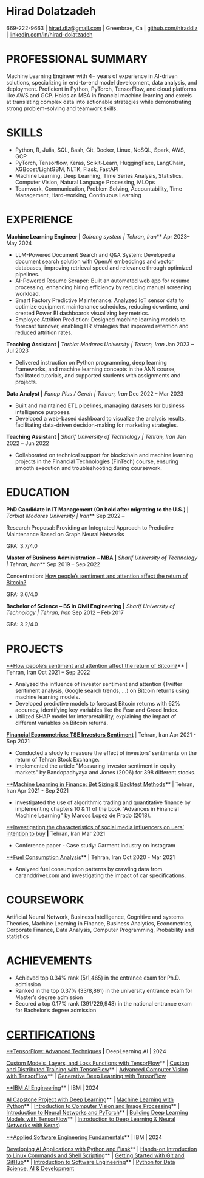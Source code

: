 <!--- ---
 layout: archive
title: "CV"
permalink: /cv/
author_profile: true
redirect_from:
  - /resume
---

# {% include base_path %}

Education
======
* Ph.D in Version Control Theory, GitHub University, 2018 (expected)
* M.S. in Jekyll, GitHub University, 2014
* B.S. in GitHub, GitHub University, 2012

Work experience
======
* Spring 2024: Academic Pages Collaborator
  * Github University
  * Duties includes: Updates and improvements to template
  * Supervisor: The Users

* Fall 2015: Research Assistant
  * Github University
  * Duties included: Merging pull requests
  * Supervisor: Professor Hub

* Summer 2015: Research Assistant
  * Github University
  * Duties included: Tagging issues
  * Supervisor: Professor Git
  
Skills
======
* Skill 1
* Skill 2
  * Sub-skill 2.1
  * Sub-skill 2.2
  * Sub-skill 2.3
* Skill 3

Publications
======
  <ul>{% for post in site.publications reversed %}
    {% include archive-single-cv.html %}
  {% endfor %}</ul>
  
Talks
======
  <ul>{% for post in site.talks reversed %}
    {% include archive-single-talk-cv.html  %}
  {% endfor %}</ul>
  
Teaching
======
  <ul>{% for post in site.teaching reversed %}
    {% include archive-single-cv.html %}
  {% endfor %}</ul>
  
Service and leadership
======
* Currently signed in to 43 different slack teams
--->

**Hirad Dolatzadeh**
======
669-222-9663 |  <hirad.dlz@gmail.com> | Greenbrae, Ca | [github.com/hiraddlz](https://github.com/hiraddlz) | [linkedin.com/in/hirad-dolatzadeh](https://www.linkedin.com/in/hirad-dolatzadeh)

**PROFESSIONAL SUMMARY**
======
Machine Learning Engineer with 4+ years of experience in AI-driven solutions, specializing in end-to-end model development, data analysis, and deployment. Proficient in Python, PyTorch, TensorFlow, and cloud platforms like AWS and GCP. Holds an MBA in financial machine learning and excels at translating complex data into actionable strategies while demonstrating strong problem-solving and teamwork skills.

**SKILLS**
======
- Python, R, Julia, SQL, Bash, Git, Docker, Linux, NoSQL, Spark, AWS, GCP
- PyTorch, Tensorflow, Keras, Scikit-Learn, HuggingFace, LangChain, XGBoost/LightGBM, NLTK, Flask, FastAPI
- Machine Learning, Deep Learning, Time Series Analysis, Statistics, Computer Vision, Natural Language Processing, MLOps
- Teamwork, Communication, Problem Solving, Accountability, Time Management, Hard-working, Continuous Learning

**EXPERIENCE**
======
**Machine Learning Engineer |** *Golrang system | Tehran, Iran***                                                                                       Apr 2023– May 2024

- LLM-Powered Document Search and Q&A System: Developed a document search solution with OpenAI embeddings and vector databases, improving retrieval speed and relevance through optimized pipelines.
- AI-Powered Resume Scraper: Built an automated web app for resume processing, enhancing hiring efficiency by reducing manual screening workload.
- Smart Factory Predictive Maintenance: Analyzed IoT sensor data to optimize equipment maintenance schedules, reducing downtime, and created Power BI dashboards visualizing key metrics.
- Employee Attrition Prediction: Designed machine learning models to forecast turnover, enabling HR strategies that improved retention and reduced attrition rates.

**Teaching Assistant |** *Tarbiat Modares University | Tehran, Iran*                                                                                      Jan 2023 – Jul 2023

- Delivered instruction on Python programming, deep learning frameworks, and machine learning concepts in the ANN course, facilitated tutorials, and supported students with assignments and projects.

**Data Analyst |** *Fanap Plus / Gereh | Tehran, Iran*                                                                                                          Dec 2022 – Mar 2023

- Built and maintained ETL pipelines, managing datasets for business intelligence purposes.
- Developed a web-based dashboard to visualize the analysis results, facilitating data-driven decision-making for marketing strategies.

**Teaching Assistant |** *Sharif University of Technology | Tehran, Iran*                                                                              Jan 2022 – Jun 2022

- Collaborated on technical support for blockchain and machine learning projects in the Financial Technologies (FinTech) course, ensuring smooth execution and troubleshooting during coursework. 

**EDUCATION**
======
**PhD Candidate in IT Management (On hold after migrating to the U.S.) |** *Tarbiat Modares University | Iran***                   Sep 2022 – 

Research Proposal: Providing an Integrated Approach to Predictive Maintenance Based on Graph Neural Networks

GPA: 3.7/4.0

**Master of Business Administration – MBA |** *Sharif University of Technology | Tehran, Iran***                                   Sep 2019 – Sep 2022

Concentration: [How people’s sentiment and attention affect the return of Bitcoin?](https://library.sharif.ir/parvan/resource/501394)

GPA: 3.6/4.0

**Bachelor of Science – BS in Civil Engineering |** *Sharif University of Technology | Tehran, Iran*                              Sep 2012 – Feb 2017

GPA: 3.2/4.0

**PROJECTS**
======
[**How people’s sentiment and attention affect the return of Bitcoin?](https://library.sharif.ir/parvan/resource/501394)** | Tehran, Iran                                                      Oct 2021 – Sep 2022

- Analyzed the influence of investor sentiment and attention (Twitter sentiment analysis, Google search trends, …) on Bitcoin returns using machine learning models.
- Developed predictive models to forecast Bitcoin returns with 62% accuracy, identifying key variables like the Fear and Greed Index.
- Utilized SHAP model for interpretability, explaining the impact of different variables on Bitcoin returns.

[**Financial Econometrics: TSE Investors Sentiment**](https://github.com/hiraddlz/MBA-Projects/tree/master/Financial%20econometrics/TSE%20Inverstors%20sentiments) | Tehran, Iran                                                                                 Apr 2021 - Sep 2021

- Conducted a study to measure the effect of investors’ sentiments on the return of Tehran Stock Exchange.
- Implemented the article "Measuring investor sentiment in equity markets" by Bandopadhyaya and Jones (2006) for 398 different stocks.

[**Machine Learning in Finance: Bet Sizing & Backtest Methods](https://github.com/hiraddlz/MBA-Projects/tree/master/Machine%20learning%20in%20finance)** | Tehran, Iran                                                             Apr 2021 - Sep 2021

- investigated the use of algorithmic trading and quantitative finance by implementing chapters 10 & 11 of the book "Advances in Financial Machine Learning" by Marcos Lopez de Prado (2018).

[**Investigating the characteristics of social media influencers on uers’ intention to buy](https://www.sid.ir/Fa/Seminar/ViewPaper.aspx?ID=96497) **|** Tehran, Iran                                       Mar 2021

- Conference paper - Case study: Garment industry on instagram

[**Fuel Consumption Analysis](https://github.com/hiraddlz/MBA-Projects/tree/master/Business%20analytics)** | Tehran, Iran                                                                                                                     Oct 2020 - Mar 2021

- Analyzed fuel consumption patterns by crawling data from caranddriver.com and investigating the impact of car specifications.

**COURSEWORK**
======
Artificial Neural Network, Business Intelligence, Cognitive and systems Theories, Machine Learning in Finance, Business Analytics, Econometrics, Corporate Finance, Data Analysis, Computer Programming, Probability and statistics

**ACHIEVEMENTS**
======
- Achieved top 0.34% rank (5/1,465) in the entrance exam for Ph.D. admission
- Ranked in the top 0.37% (33/8,861) in the university entrance exam for Master’s degree admission
- Secured a top 0.17% rank (391/229,948) in the national entrance exam for Bachelor’s degree admission

[**CERTIFICATIONS**](https://www.credly.com/users/hirad-dolatzadeh)
======
[**TensorFlow: Advanced Techniques](https://www.coursera.org/account/accomplishments/specialization/WE8BKL81B611) **|** DeepLearning.AI | 2024

[Custom Models, Layers, and Loss Functions with TensorFlow](https://www.coursera.org/account/accomplishments/verify/NV6V7BT9RDY5)** | [Custom and Distributed Training with TensorFlow](https://www.coursera.org/account/accomplishments/verify/9SDCKLOSNRIE)** | [Advanced Computer Vision with TensorFlow](https://www.coursera.org/account/accomplishments/verify/VFCC2SOP4Y0R)** | [Generative Deep Learning with TensorFlow](https://www.coursera.org/account/accomplishments/verify/LKS3XTHC5PMZ)

[**IBM AI Engineering](https://www.coursera.org/account/accomplishments/specialization/T5L0D1SNYDU6)** | IBM | 2024

[AI Capstone Project with Deep Learning](https://www.credly.com/badges/30173fce-a269-4d49-aaf4-ac9c014cabf6/public_url)** | [Machine Learning with Python](https://www.credly.com/badges/0c70c00c-726b-490e-b4ad-ab3b7603edb4/public_url)** | [Introduction to Computer Vision and Image Processing](https://www.credly.com/badges/b9b75365-f308-45c2-b743-d154f82498d9/public_url)** | [Introduction to Neural Networks and PyTorch](https://www.credly.com/badges/ee996e9c-998d-4b74-85ae-806ee76e8875/public_url)** | [Building Deep Learning Models with TensorFlow](https://www.credly.com/badges/9ccf078c-08e8-403a-b714-325e3cb28240/public_url)** | [Introduction to Deep Learning & Neural Networks with Keras](https://www.coursera.org/account/accomplishments/verify/XXCPSF9P5XJW))

[**Applied Software Engineering Fundamentals](https://www.coursera.org/account/accomplishments/specialization/FMQDUCYJ0U0P)** | IBM | 2024

[Developing AI Applications with Python and Flask](https://www.coursera.org/account/accomplishments/verify/WHODC7P46VS6)** | [Hands-on Introduction to Linux Commands and Shell Scripting](https://www.credly.com/badges/0632da84-5b7e-46c5-8898-9d406a3da2ec/public_url)** | [Getting Started with Git and GitHub](https://www.coursera.org/account/accomplishments/verify/ZF7T3HMNK7PY)** | [Introduction to Software Engineering](https://www.credly.com/badges/20b10eb1-fadd-4cc6-b263-e96d67070eb4/public_url)** | [Python for Data Science, AI & Development](https://www.credly.com/badges/44e5e0d8-f6cb-4723-af82-fc77b5f8f936/public_url)


